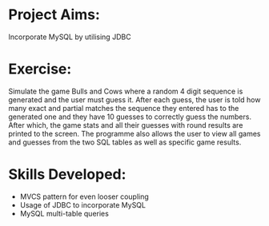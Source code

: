 # Project Aims: 
Incorporate MySQL by utilising JDBC

# Exercise:
Simulate the game Bulls and Cows where a random 4 digit sequence is generated and the user must guess it. After each guess, the user is told how many exact and partial matches the sequence they entered has to the generated one and they have 10 guesses to correctly guess the numbers. After which, the game stats and all their guesses with round results are printed to the screen. The programme also allows the user to view all games and guesses from the two SQL tables as well as specific game results. 

# Skills Developed:
- MVCS pattern for even looser coupling
- Usage of JDBC to incorporate MySQL
- MySQL multi-table queries

